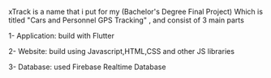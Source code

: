 xTrack is a name that i put for my (Bachelor's Degree Final Project)
Which is titled "Cars and Personnel GPS Tracking" , and consist of 3 main parts

1- Application: build with Flutter

2- Website: build using Javascript,HTML,CSS and other JS libraries 

3- Database: used Firebase Realtime Database
